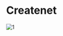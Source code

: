 # Createnet


![1](https://user-images.githubusercontent.com/43478831/106797419-936b5a80-6682-11eb-93bf-56986991f9e3.jpeg)
